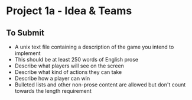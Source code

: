 # Project 1a - Idea & Teams
## To Submit
- A unix text file containing a description of the game you intend to implement 
- This should be at least 250 words of English prose 
- Describe what players will see on the screen 
- Describe what kind of actions they can take 
- Describe how a player can win 
- Bulleted lists and other non-prose content are allowed but don't count 
towards the length requirement
